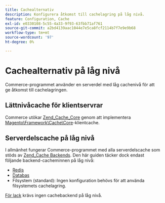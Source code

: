 ```yaml
---
title: Cachealternativ
description: Konfigurera åtkomst till cachelagring på låg nivå.
feature: Configuration, Cache
exl-id: e0330108-5c55-4a33-9f93-63fbb71af761
source-git-commit: a2bd4139aac1044e7e5ca8fcf2114b7f7e9e9b68
workflow-type: tm+mt
source-wordcount: '97'
ht-degree: 0%

---
```


# Cachealternativ på låg nivå

Commerce-programmet använder en serverdel med låg cachenivå för att ge åtkomst till cachelagringen.

## Lättnivåcache för klientservrar

Commerce utökar [Zend_Cache_Core](https://framework.zend.com/manual/1.12/en/zend.cache.frontends.html) genom att implementera [Magento\Framework\Cache\Core](https://github.com/magento/magento2/blob/2.4/lib/internal/Magento/Framework/Cache/Core.php)-klientcache.

## Serverdelscache på låg nivå

I allmänhet fungerar Commerce-programmet med alla serverdelscache som stöds av [Zend_Cache Backends](https://framework.zend.com/manual/1.12/en/zend.cache.backends.html). Den här guiden täcker dock endast följande backend-cacheminnen på låg nivå:

- [Redis](config-redis.md)
- [Databas](https://developer.adobe.com/commerce/php/development/cache/partial/database-caching/)
- Filsystem (standard): Ingen konfiguration behövs för att använda filsystemets cachelagring.

[För lack](config-varnish.md) krävs ingen cachebackend på låg nivå.
